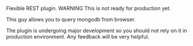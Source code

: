 Flexible REST plugin.
WARNING This is not ready for production yet.

This guy allows you to query mongodb from browser.

The plugin is undergoing major development so you should not rely on it
in production environment. Any feedback will be very helpful.
